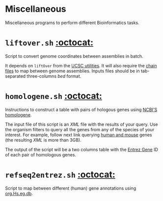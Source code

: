 Miscellaneous
=============

Miscellaneous programs to perform different Bioinformatics tasks.


# `liftover.sh` [:octocat:](https://github.com/mscastillo/Miscellaneous/blob/master/liftover.sh)

Script to convert genome coordinates between assemblies in batch.

It depends on `liftOver` from the [UCSC utilities](http://hgdownload.soe.ucsc.edu/admin/exe/). It  will also require the [chain files](http://hgdownload.cse.ucsc.edu/downloads.html) to map between genome assemblies. Inputs files should be in tab-separated three-columns *bed* format. 


# `homologene.sh` [:octocat:](https://github.com/mscastillo/Miscellaneous/blob/master/homologene.sh)

Instructions to construct a table with pairs of hologous genes using [NCBI'S homologene](http://www.ncbi.nlm.nih.gov/homologene).

The input file of this script is an *XML* file with the results of your query. Use the organism filters to query all the genes from any of the species of your interest. For example, follow next link querying [human and mouse](http://www.ncbi.nlm.nih.gov/homologene/?term=(%22Mus+musculus%22%5BOrganism%5D+OR+%22Homo+sapiens%22%5BOrganism%5D)) genes (the resulting *XML* is more than 3GB).

The output of the script will be a two columns table with the [Entrez Gene](http://www.ncbi.nlm.nih.gov/pmc/articles/PMC3013746/) ID of each pair of homologous genes.


# `refseq2entrez.sh` [:octocat:](https://github.com/mscastillo/Miscellaneous/blob/master/refseq2entrez.sh)

Script to map between different (human) gene annotations using [org.Hs.eg.db](http://www.bioconductor.org/packages/release/data/annotation/html/org.Hs.eg.db.html).